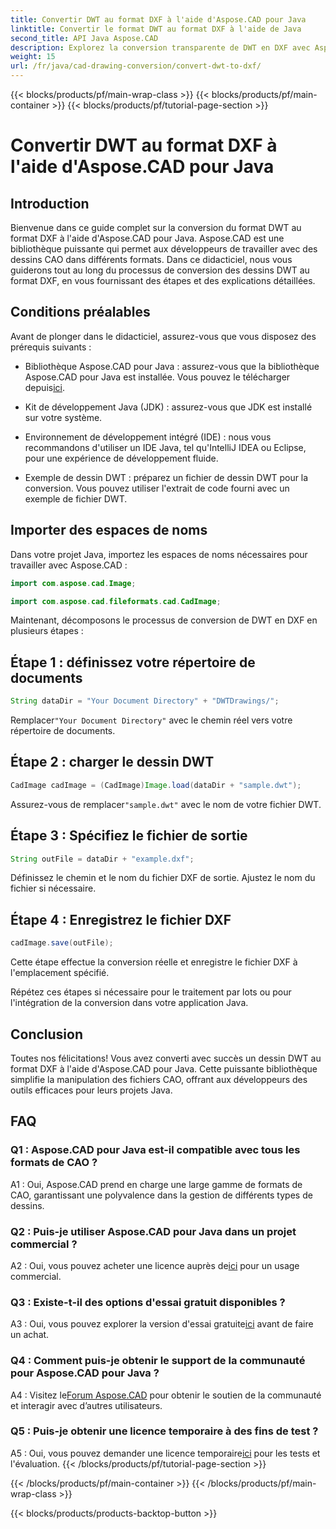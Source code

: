```yaml
---
title: Convertir DWT au format DXF à l'aide d'Aspose.CAD pour Java
linktitle: Convertir le format DWT au format DXF à l'aide de Java
second_title: API Java Aspose.CAD
description: Explorez la conversion transparente de DWT en DXF avec Aspose.CAD pour Java. Suivez notre guide étape par étape pour une manipulation efficace des fichiers CAO.
weight: 15
url: /fr/java/cad-drawing-conversion/convert-dwt-to-dxf/
---
```


{{< blocks/products/pf/main-wrap-class >}}
{{< blocks/products/pf/main-container >}}
{{< blocks/products/pf/tutorial-page-section >}}

# Convertir DWT au format DXF à l'aide d'Aspose.CAD pour Java

## Introduction

Bienvenue dans ce guide complet sur la conversion du format DWT au format DXF à l'aide d'Aspose.CAD pour Java. Aspose.CAD est une bibliothèque puissante qui permet aux développeurs de travailler avec des dessins CAO dans différents formats. Dans ce didacticiel, nous vous guiderons tout au long du processus de conversion des dessins DWT au format DXF, en vous fournissant des étapes et des explications détaillées.

## Conditions préalables

Avant de plonger dans le didacticiel, assurez-vous que vous disposez des prérequis suivants :

-  Bibliothèque Aspose.CAD pour Java : assurez-vous que la bibliothèque Aspose.CAD pour Java est installée. Vous pouvez le télécharger depuis[ici](https://releases.aspose.com/cad/java/).

- Kit de développement Java (JDK) : assurez-vous que JDK est installé sur votre système.

- Environnement de développement intégré (IDE) : nous vous recommandons d'utiliser un IDE Java, tel qu'IntelliJ IDEA ou Eclipse, pour une expérience de développement fluide.

- Exemple de dessin DWT : préparez un fichier de dessin DWT pour la conversion. Vous pouvez utiliser l'extrait de code fourni avec un exemple de fichier DWT.

## Importer des espaces de noms

Dans votre projet Java, importez les espaces de noms nécessaires pour travailler avec Aspose.CAD :

```java
import com.aspose.cad.Image;

import com.aspose.cad.fileformats.cad.CadImage;
```

Maintenant, décomposons le processus de conversion de DWT en DXF en plusieurs étapes :

## Étape 1 : définissez votre répertoire de documents

```java
String dataDir = "Your Document Directory" + "DWTDrawings/";
```

 Remplacer`"Your Document Directory"` avec le chemin réel vers votre répertoire de documents.

## Étape 2 : charger le dessin DWT

```java
CadImage cadImage = (CadImage)Image.load(dataDir + "sample.dwt");
```

 Assurez-vous de remplacer`"sample.dwt"` avec le nom de votre fichier DWT.

## Étape 3 : Spécifiez le fichier de sortie

```java
String outFile = dataDir + "example.dxf";
```

Définissez le chemin et le nom du fichier DXF de sortie. Ajustez le nom du fichier si nécessaire.

## Étape 4 : Enregistrez le fichier DXF

```java
cadImage.save(outFile);
```

Cette étape effectue la conversion réelle et enregistre le fichier DXF à l'emplacement spécifié.

Répétez ces étapes si nécessaire pour le traitement par lots ou pour l'intégration de la conversion dans votre application Java.

## Conclusion

Toutes nos félicitations! Vous avez converti avec succès un dessin DWT au format DXF à l'aide d'Aspose.CAD pour Java. Cette puissante bibliothèque simplifie la manipulation des fichiers CAO, offrant aux développeurs des outils efficaces pour leurs projets Java.

## FAQ

### Q1 : Aspose.CAD pour Java est-il compatible avec tous les formats de CAO ?

A1 : Oui, Aspose.CAD prend en charge une large gamme de formats de CAO, garantissant une polyvalence dans la gestion de différents types de dessins.

### Q2 : Puis-je utiliser Aspose.CAD pour Java dans un projet commercial ?

 A2 : Oui, vous pouvez acheter une licence auprès de[ici](https://purchase.aspose.com/buy) pour un usage commercial.

### Q3 : Existe-t-il des options d'essai gratuit disponibles ?

 A3 : Oui, vous pouvez explorer la version d'essai gratuite[ici](https://releases.aspose.com/) avant de faire un achat.

### Q4 : Comment puis-je obtenir le support de la communauté pour Aspose.CAD pour Java ?

 A4 : Visitez le[Forum Aspose.CAD](https://forum.aspose.com/c/cad/19) pour obtenir le soutien de la communauté et interagir avec d’autres utilisateurs.

### Q5 : Puis-je obtenir une licence temporaire à des fins de test ?

 A5 : Oui, vous pouvez demander une licence temporaire[ici](https://purchase.aspose.com/temporary-license/) pour les tests et l'évaluation.
{{< /blocks/products/pf/tutorial-page-section >}}

{{< /blocks/products/pf/main-container >}}
{{< /blocks/products/pf/main-wrap-class >}}

{{< blocks/products/products-backtop-button >}}
